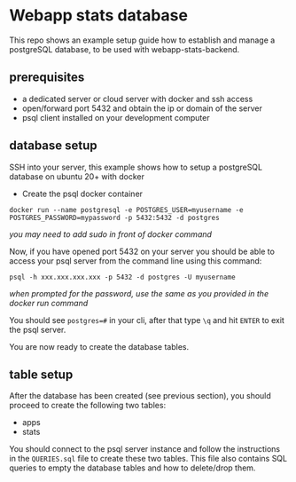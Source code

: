 # Webapp stats database #
This repo shows an example setup guide how to establish and manage a postgreSQL database, to be used with webapp-stats-backend.

## prerequisites ##
- a dedicated server or cloud server with docker and ssh access
- open/forward port 5432 and obtain the ip or domain of the server
- psql client installed on your development computer

## database setup ##
SSH into your server, this example shows how to setup a postgreSQL database on ubuntu 20+ with docker

- Create the psql docker container
```
docker run --name postgresql -e POSTGRES_USER=myusername -e POSTGRES_PASSWORD=mypassword -p 5432:5432 -d postgres
```
_you may need to add sudo in front of docker command_

Now, if you have opened port 5432 on your server you should be able to access your psql server from the command line using this command:
```
psql -h xxx.xxx.xxx.xxx -p 5432 -d postgres -U myusername
```
_when prompted for the password, use the same as you provided in the docker run command_

You should see `postgres=#` in your cli, after that type `\q` and hit `ENTER` to exit the psql server.

You are now ready to create the database tables.

## table setup ##
After the database has been created (see previous section),
you should proceed to create the following two tables:
- apps
- stats

You should connect to the psql server instance and follow the instructions in the `QUERIES.sql` file to create these two tables.
This file also contains SQL queries to empty the database tables and how to delete/drop them.
